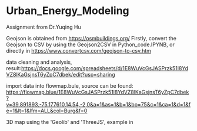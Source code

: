 # Urban_Energy_Modeling
Assignment from Dr.Yuqing Hu

Geojson is obtained from https://osmbuildings.org/ 
Firstly, convert the Geojson to CSV by using the Geojson2CSV in Python_code.IPYNB, or directly in https://www.convertcsv.com/geojson-to-csv.htm

data cleaning and analysis, result:https://docs.google.com/spreadsheets/d/1E8WuVcGsJASPrzk51l8YdVZ8lKaGsjnsT6yZpC7dbek/edit?usp=sharing

import data into flowmap.bule, source can be found: https://flowmap.blue/1E8WuVcGsJASPrzk51l8YdVZ8lKaGsjnsT6yZpC7dbek?v=39.891893,-75.177610,14.54,-2,0&a=1&as=1&b=1&bo=75&c=1&ca=1&d=1&fe=1&lt=1&lfm=ALL&col=Burg&f=0

3D map using the 'Geolib' and 'ThreeJS', example in 
